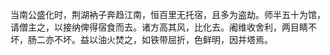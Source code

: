 当南公盛化时，荆湖衲子奔趋江南，恒百里无托宿，且多为盗劫。师半五十为馆，请僧主之，以接纳俾得宿食而去。诸方高其风，比化去。阇维收舍利，两目睛不坏，肠二亦不坏。益以油火焚之，如铁带屈折，色鲜明，因并塔焉。